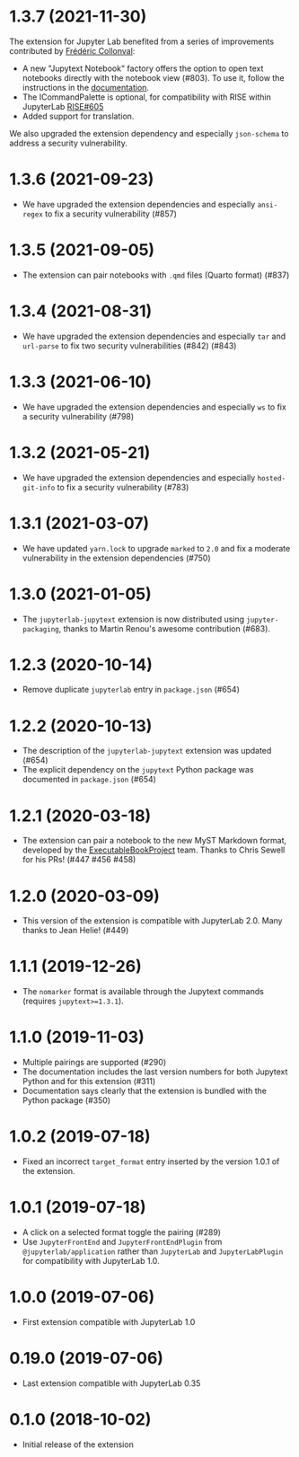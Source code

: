 # 1.3.7 (2021-11-30)

The extension for Jupyter Lab benefited from a series of improvements contributed by [Frédéric Collonval](https://github.com/fcollonval):
- A new "Jupytext Notebook" factory offers the option to open text notebooks directly with the notebook view (#803). To use it, follow the instructions in the [documentation](https://github.com/mwouts/jupytext/blob/main/docs/index.md#install).
- The ICommandPalette is optional, for compatibility with RISE within JupyterLab [RISE#605](https://github.com/damianavila/RISE/pull/605)
- Added support for translation.

We also upgraded the extension dependency and especially `json-schema` to address a security vulnerability.

# 1.3.6 (2021-09-23)

- We have upgraded the extension dependencies and especially `ansi-regex` to fix a security vulnerability (#857)

# 1.3.5 (2021-09-05)

- The extension can pair notebooks with `.qmd` files (Quarto format) (#837)

# 1.3.4 (2021-08-31)

- We have upgraded the extension dependencies and especially `tar` and `url-parse` to fix two security vulnerabilities (#842) (#843)

# 1.3.3 (2021-06-10)

- We have upgraded the extension dependencies and especially `ws` to fix a security vulnerability (#798)

# 1.3.2 (2021-05-21)

- We have upgraded the extension dependencies and especially `hosted-git-info` to fix a security vulnerability (#783)

# 1.3.1 (2021-03-07)

- We have updated `yarn.lock` to upgrade `marked` to `2.0` and fix a moderate vulnerability in the extension dependencies (#750)

# 1.3.0 (2021-01-05)

- The `jupyterlab-jupytext` extension is now distributed using `jupyter-packaging`, thanks to Martin Renou's awesome contribution (#683).

# 1.2.3 (2020-10-14)

- Remove duplicate `jupyterlab` entry in `package.json` (#654)

# 1.2.2 (2020-10-13)

- The description of the `jupyterlab-jupytext` extension was updated (#654)
- The explicit dependency on the `jupytext` Python package was documented in `package.json` (#654)

# 1.2.1 (2020-03-18)

- The extension can pair a notebook to the new MyST Markdown format, developed by the [ExecutableBookProject](https://github.com/ExecutableBookProject) team. Thanks to Chris Sewell for his PRs! (#447 #456 #458)

# 1.2.0 (2020-03-09)

- This version of the extension is compatible with JupyterLab 2.0. Many thanks to Jean Helie! (#449)

# 1.1.1 (2019-12-26)

- The `nomarker` format is available through the Jupytext commands (requires `jupytext>=1.3.1`).

# 1.1.0 (2019-11-03)

- Multiple pairings are supported (#290)
- The documentation includes the last version numbers for both Jupytext Python and for this extension (#311)
- Documentation says clearly that the extension is bundled with the Python package (#350)

# 1.0.2 (2019-07-18)

- Fixed an incorrect `target_format` entry inserted by the version 1.0.1 of the extension.

# 1.0.1 (2019-07-18)

- A click on a selected format toggle the pairing (#289)
- Use `JupyterFrontEnd` and `JupyterFrontEndPlugin` from `@jupyterlab/application` rather than `JupyterLab` and `JupyterLabPlugin` for compatibility with JupyterLab 1.0.

# 1.0.0 (2019-07-06)

- First extension compatible with JupyterLab 1.0

# 0.19.0 (2019-07-06)

- Last extension compatible with JupyterLab 0.35

# 0.1.0 (2018-10-02)

- Initial release of the extension
